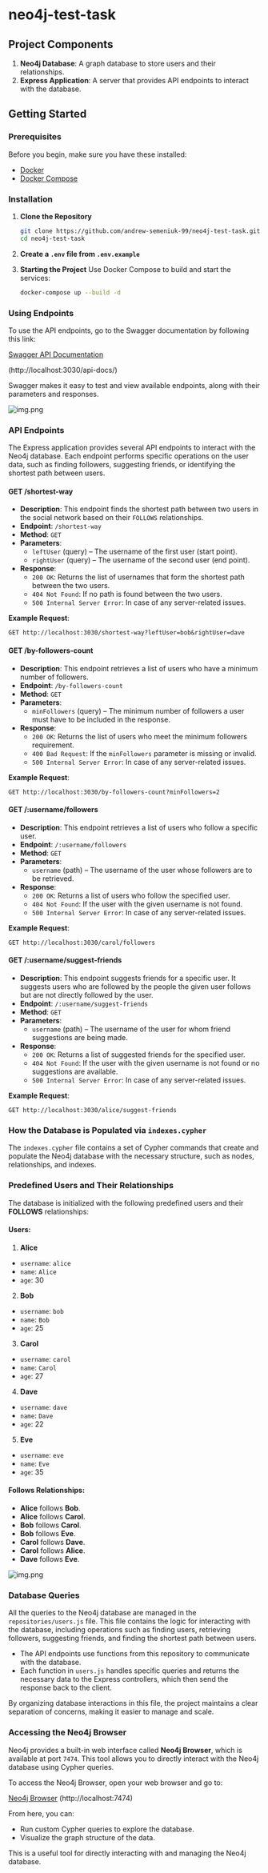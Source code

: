 # neo4j-test-task


## Project Components

1. **Neo4j Database**: A graph database to store users and their relationships.
2. **Express Application**: A server that provides API endpoints to interact with the database.

## Getting Started

### Prerequisites

Before you begin, make sure you have these installed:

- [Docker](https://www.docker.com/get-started)
- [Docker Compose](https://docs.docker.com/compose/install/)

### Installation

1. **Clone the Repository**

   ```bash
   git clone https://github.com/andrew-semeniuk-99/neo4j-test-task.git
   cd neo4j-test-task
   ```
2. **Create a `.env` file  from  `.env.example`**
3. **Starting the Project**
   Use Docker Compose to build and start the services:

   ```bash
   docker-compose up --build -d
   ```

### Using Endpoints

To use the API endpoints, go to the Swagger documentation by following this link:

[Swagger API Documentation](http://localhost:3030/api-docs/)

(http://localhost:3030/api-docs/)

Swagger makes it easy to test and view available endpoints, along with their parameters and responses.

![img.png](readme-images/img.png)


### API Endpoints

The Express application provides several API endpoints to interact with the Neo4j database. Each endpoint performs specific operations on the user data, such as finding followers, suggesting friends, or identifying the shortest path between users.

#### GET /shortest-way

- **Description**: This endpoint finds the shortest path between two users in the social network based on their `FOLLOWS` relationships.
- **Endpoint**: `/shortest-way`
- **Method**: `GET`
- **Parameters**:
   - `leftUser` (query) – The username of the first user (start point).
   - `rightUser` (query) – The username of the second user (end point).
- **Response**:
   - `200 OK`: Returns the list of usernames that form the shortest path between the two users.
   - `404 Not Found`: If no path is found between the two users.
   - `500 Internal Server Error`: In case of any server-related issues.

**Example Request**:

```http
GET http://localhost:3030/shortest-way?leftUser=bob&rightUser=dave 
```

#### GET /by-followers-count

- **Description**: This endpoint retrieves a list of users who have a minimum number of followers.
- **Endpoint**: `/by-followers-count`
- **Method**: `GET`
- **Parameters**:
   - `minFollowers` (query) – The minimum number of followers a user must have to be included in the response.
- **Response**:
   - `200 OK`: Returns the list of users who meet the minimum followers requirement.
   - `400 Bad Request`: If the `minFollowers` parameter is missing or invalid.
   - `500 Internal Server Error`: In case of any server-related issues.

**Example Request**:

```http
GET http://localhost:3030/by-followers-count?minFollowers=2
```

#### GET /:username/followers

- **Description**: This endpoint retrieves a list of users who follow a specific user.
- **Endpoint**: `/:username/followers`
- **Method**: `GET`
- **Parameters**:
   - `username` (path) – The username of the user whose followers are to be retrieved.
- **Response**:
   - `200 OK`: Returns a list of users who follow the specified user.
   - `404 Not Found`: If the user with the given username is not found.
   - `500 Internal Server Error`: In case of any server-related issues.

**Example Request**:

```http
GET http://localhost:3030/carol/followers
```

#### GET /:username/suggest-friends

- **Description**: This endpoint suggests friends for a specific user. It suggests users who are followed by the people the given user follows but are not directly followed by the user.
- **Endpoint**: `/:username/suggest-friends`
- **Method**: `GET`
- **Parameters**:
   - `username` (path) – The username of the user for whom friend suggestions are being made.
- **Response**:
   - `200 OK`: Returns a list of suggested friends for the specified user.
   - `404 Not Found`: If the user with the given username is not found or no suggestions are available.
   - `500 Internal Server Error`: In case of any server-related issues.

**Example Request**:

```http
GET http://localhost:3030/alice/suggest-friends
```



### How the Database is Populated via `indexes.cypher`

The `indexes.cypher` file contains a set of Cypher commands that create and populate the Neo4j database with the necessary structure, such as nodes, relationships, and indexes.

### Predefined Users and Their Relationships

The database is initialized with the following predefined users and their **FOLLOWS** relationships:

#### Users:
1. **Alice**
- `username`: `alice`
- `name`: `Alice`
- `age`: 30
2. **Bob**
- `username`: `bob`
- `name`: `Bob`
- `age`: 25
3. **Carol**
- `username`: `carol`
- `name`: `Carol`
- `age`: 27
4. **Dave**
- `username`: `dave`
- `name`: `Dave`
- `age`: 22
5. **Eve**
- `username`: `eve`
- `name`: `Eve`
- `age`: 35

#### Follows Relationships:
- **Alice** follows **Bob**.
- **Alice** follows **Carol**.
- **Bob** follows **Carol**.
- **Bob** follows **Eve**.
- **Carol** follows **Dave**.
- **Carol** follows **Alice**.
- **Dave** follows **Eve**.


![img.png](readme-images/img-2.png)

### Database Queries

All the queries to the Neo4j database are managed in the `repositories/users.js` file. This file contains the logic for interacting with the database, including operations such as finding users, retrieving followers, suggesting friends, and finding the shortest path between users.

- The API endpoints use functions from this repository to communicate with the database.
- Each function in `users.js` handles specific queries and returns the necessary data to the Express controllers, which then send the response back to the client.

By organizing database interactions in this file, the project maintains a clear separation of concerns, making it easier to manage and scale.


### Accessing the Neo4j Browser

Neo4j provides a built-in web interface called **Neo4j Browser**, which is available at port `7474`. This tool allows you to directly interact with the Neo4j database using Cypher queries.

To access the Neo4j Browser, open your web browser and go to:

[Neo4j Browser](http://localhost:7474)
 (http://localhost:7474)

From here, you can:
- Run custom Cypher queries to explore the database.
- Visualize the graph structure of the data.

This is a useful tool for directly interacting with and managing the Neo4j database.

